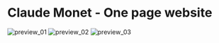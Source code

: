 # Claude Monet - One page website

![preview_01](preview/preview_01.png)
![preview_02](preview/preview_02.png)
![preview_03](preview/preview_03.png)
